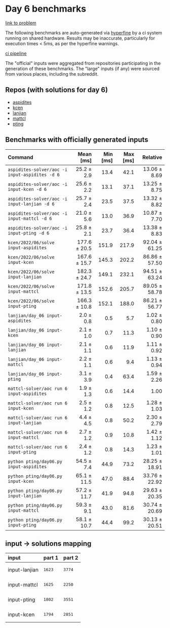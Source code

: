 # Day 6 benchmarks

[link to problem](http://adventofcode.com/2022/day/6)

The following benchmarks are auto-generated via [hyperfine](https://github.com/sharkdp/hyperfine) by a ci system running on shared hardware. Results may be inaccurate, particularly for execution times < 5ms, as per the hyperfine warnings.

[ci pipeline](http://ci.papercode.net:8080/teams/aoc2022/pipelines/aoc-compare-2022)

The "official" inputs were aggregated from repositories participating in the generation of these benchmarks. The "large" inputs (if any) were sourced from various places, including the subreddit.

## Repos (with solutions for day 6)


- [aspidites](https://github.com/aspidites/aoc2022)
- [kcen](https://github.com/kcen/AdventOfCode)
- [lanjian](https://github.com/LanJian/aoc-2022)
- [mattcl](https://github.com/mattcl/aoc2022)
- [pting](https://github.com/pting/aoc2022)

## Benchmarks with officially generated inputs
| Command | Mean [ms] | Min [ms] | Max [ms] | Relative |
|:---|---:|---:|---:|---:|
| `aspidites-solver/aoc -i input-aspidites -d 6` | 25.2 ± 2.9 | 13.4 | 42.1 | 13.06 ± 8.69 |
| `aspidites-solver/aoc -i input-kcen -d 6` | 25.6 ± 2.2 | 13.1 | 37.1 | 13.25 ± 8.75 |
| `aspidites-solver/aoc -i input-lanjian -d 6` | 25.7 ± 2.4 | 23.5 | 37.5 | 13.32 ± 8.82 |
| `aspidites-solver/aoc -i input-mattcl -d 6` | 21.0 ± 5.6 | 13.0 | 36.9 | 10.87 ± 7.70 |
| `aspidites-solver/aoc -i input-pting -d 6` | 25.8 ± 2.1 | 23.7 | 36.4 | 13.38 ± 8.83 |
| `kcen/2022/06/solve input-aspidites` | 177.6 ± 20.5 | 151.9 | 217.9 | 92.04 ± 61.25 |
| `kcen/2022/06/solve input-kcen` | 167.6 ± 15.7 | 145.3 | 202.2 | 86.86 ± 57.50 |
| `kcen/2022/06/solve input-lanjian` | 182.3 ± 24.7 | 149.1 | 232.1 | 94.51 ± 63.24 |
| `kcen/2022/06/solve input-mattcl` | 171.8 ± 13.5 | 152.6 | 205.7 | 89.05 ± 58.78 |
| `kcen/2022/06/solve input-pting` | 166.3 ± 10.8 | 152.1 | 188.0 | 86.21 ± 56.77 |
| `lanjian/day_06 input-aspidites` | 2.0 ± 0.8 | 0.5 | 5.7 | 1.02 ± 0.80 |
| `lanjian/day_06 input-kcen` | 2.1 ± 1.0 | 0.7 | 11.3 | 1.10 ± 0.90 |
| `lanjian/day_06 input-lanjian` | 2.1 ± 1.1 | 0.6 | 11.9 | 1.11 ± 0.92 |
| `lanjian/day_06 input-mattcl` | 2.2 ± 1.1 | 0.6 | 9.4 | 1.13 ± 0.94 |
| `lanjian/day_06 input-pting` | 3.1 ± 3.9 | 0.4 | 63.4 | 1.59 ± 2.26 |
| `mattcl-solver/aoc run 6 input-aspidites` | 1.9 ± 1.3 | 0.6 | 14.4 | 1.00 |
| `mattcl-solver/aoc run 6 input-kcen` | 2.5 ± 1.2 | 0.8 | 12.5 | 1.28 ± 1.03 |
| `mattcl-solver/aoc run 6 input-lanjian` | 4.4 ± 4.5 | 0.8 | 50.2 | 2.30 ± 2.79 |
| `mattcl-solver/aoc run 6 input-mattcl` | 2.7 ± 1.2 | 0.9 | 10.8 | 1.42 ± 1.12 |
| `mattcl-solver/aoc run 6 input-pting` | 2.4 ± 1.2 | 0.8 | 14.3 | 1.23 ± 1.01 |
| `python pting/day06.py input-aspidites` | 54.5 ± 7.4 | 44.9 | 73.2 | 28.25 ± 18.91 |
| `python pting/day06.py input-kcen` | 65.1 ± 11.5 | 47.0 | 88.4 | 33.76 ± 22.92 |
| `python pting/day06.py input-lanjian` | 57.2 ± 11.7 | 41.9 | 94.8 | 29.63 ± 20.35 |
| `python pting/day06.py input-mattcl` | 59.3 ± 9.1 | 43.0 | 81.6 | 30.74 ± 20.69 |
| `python pting/day06.py input-pting` | 58.1 ± 10.7 | 44.4 | 99.2 | 30.13 ± 20.51 |

## input -> solutions mapping
|input|part 1|part 2|
|:---|:---|:---|
|input-lanjian|<pre>1623</pre>|<pre>3774</pre>|
|input-mattcl|<pre>1625</pre>|<pre>2250</pre>|
|input-pting|<pre>1802</pre>|<pre>3551</pre>|
|input-kcen|<pre>1794</pre>|<pre>2851</pre>|
